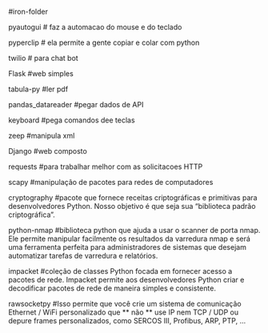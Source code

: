 #iron-folder

<p>pyautogui            # faz a automacao do mouse e do teclado</p>
<p>pyperclip            # ela permite a gente copiar e colar com python</p>
<p>twilio               # para chat bot</p>
<p>Flask                #web simples</p>
<p>tabula-py               #ler pdf</p>
<p>pandas_datareader       #pegar dados de API</p>
<p>keyboard                #pega comandos dee teclas</p>
<p>zeep                    #manipula xml</p>
<p>Django                  #web composto</p>
<p>requests                #para trabalhar melhor com as solicitacoes HTTP</p>
<p>scapy                   #manipulação de pacotes para redes de computadores </p>
<p>cryptography            #pacote que fornece receitas criptográficas e primitivas para desenvolvedores Python. Nosso objetivo é que seja sua “biblioteca padrão criptográfica”.</p>

<p>python-nmap             #biblioteca python que ajuda a usar o scanner de porta nmap. Ele permite manipular facilmente os resultados da varredura nmap e será uma ferramenta perfeita para administradores de sistemas que desejam automatizar tarefas de varredura e relatórios.
</p>

<p>impacket                #coleção de classes Python focada em fornecer acesso a pacotes de rede. Impacket permite aos desenvolvedores Python criar e decodificar pacotes de rede de maneira simples e consistente.</p>

<p>rawsocketpy             #Isso permite que você crie um sistema de comunicação Ethernet / WiFi personalizado que ** não ** use IP nem TCP / UDP ou depure frames personalizados, como SERCOS III, Profibus, ARP, PTP, ...</p>

<p></p>

